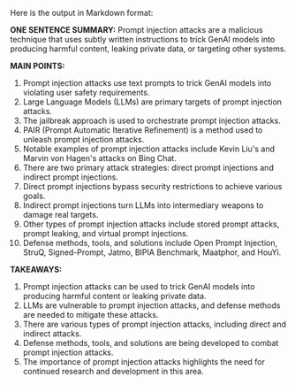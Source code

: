 Here is the output in Markdown format:

**ONE SENTENCE SUMMARY:**
Prompt injection attacks are a malicious technique that uses subtly written instructions to trick GenAI models into producing harmful content, leaking private data, or targeting other systems.

**MAIN POINTS:**

1. Prompt injection attacks use text prompts to trick GenAI models into violating user safety requirements.
2. Large Language Models (LLMs) are primary targets of prompt injection attacks.
3. The jailbreak approach is used to orchestrate prompt injection attacks.
4. PAIR (Prompt Automatic Iterative Refinement) is a method used to unleash prompt injection attacks.
5. Notable examples of prompt injection attacks include Kevin Liu's and Marvin von Hagen's attacks on Bing Chat.
6. There are two primary attack strategies: direct prompt injections and indirect prompt injections.
7. Direct prompt injections bypass security restrictions to achieve various goals.
8. Indirect prompt injections turn LLMs into intermediary weapons to damage real targets.
9. Other types of prompt injection attacks include stored prompt attacks, prompt leaking, and virtual prompt injections.
10. Defense methods, tools, and solutions include Open Prompt Injection, StruQ, Signed-Prompt, Jatmo, BIPIA Benchmark, Maatphor, and HouYi.

**TAKEAWAYS:**

1. Prompt injection attacks can be used to trick GenAI models into producing harmful content or leaking private data.
2. LLMs are vulnerable to prompt injection attacks, and defense methods are needed to mitigate these attacks.
3. There are various types of prompt injection attacks, including direct and indirect attacks.
4. Defense methods, tools, and solutions are being developed to combat prompt injection attacks.
5. The importance of prompt injection attacks highlights the need for continued research and development in this area.
